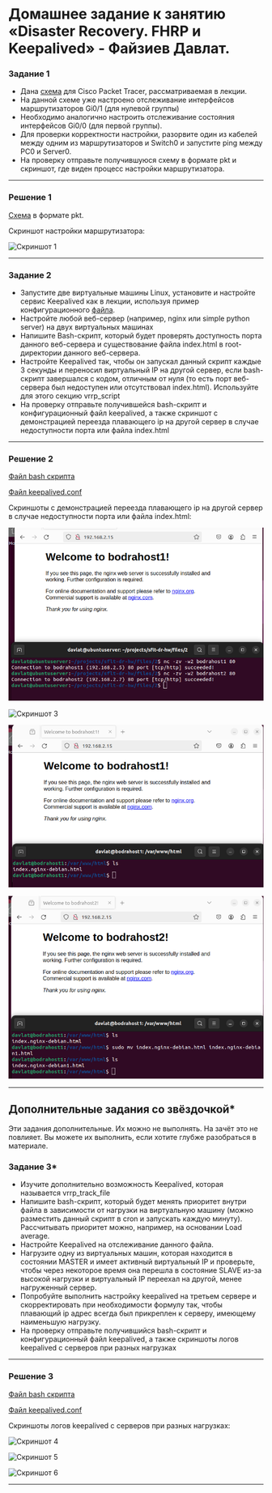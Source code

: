 # Домашнее задание к занятию «Disaster Recovery. FHRP и Keepalived» - Файзиев Давлат.

### Задание 1
- Дана [схема](https://github.com/netology-code/sflt-homeworks/tree/main/1/hsrp_advanced.pkt) для Cisco Packet Tracer, рассматриваемая в лекции.
- На данной схеме уже настроено отслеживание интерфейсов маршрутизаторов Gi0/1 (для нулевой группы)
- Необходимо аналогично настроить отслеживание состояния интерфейсов Gi0/0 (для первой группы).
- Для проверки корректности настройки, разорвите один из кабелей между одним из маршрутизаторов и Switch0 и запустите ping между PC0 и Server0.
- На проверку отправьте получившуюся схему в формате pkt и скриншот, где виден процесс настройки маршрутизатора.

---
 
### Решение 1
[Cхемa](files/1/hsrp_advanced.pkt) в формате pkt.
  
Cкриншот настройки маршрутизатора:
  
![Скриншот 1](https://github.com/bodra84/sflt-dr-hw/blob/main/img/1_1.png)
 
---
 
### Задание 2
- Запустите две виртуальные машины Linux, установите и настройте сервис Keepalived как в лекции, используя пример конфигурационного [файла](https://github.com/netology-code/sflt-homeworks/blob/main/1/keepalived-simple.conf).
- Настройте любой веб-сервер (например, nginx или simple python server) на двух виртуальных машинах
- Напишите Bash-скрипт, который будет проверять доступность порта данного веб-сервера и существование файла index.html в root-директории данного веб-сервера.
- Настройте Keepalived так, чтобы он запускал данный скрипт каждые 3 секунды и переносил виртуальный IP на другой сервер, если bash-скрипт завершался с кодом, отличным от нуля (то есть порт веб-сервера был недоступен или отсутствовал index.html). Используйте для этого секцию vrrp_script
- На проверку отправьте получившейся bash-скрипт и конфигурационный файл keepalived, а также скриншот с демонстрацией переезда плавающего ip на другой сервер в случае недоступности порта или файла index.html

---

### Решение 2
[Файл bash скрипта](files/2/port-page-check.sh)
  
[Файл keepalived.conf](files/2/keepalived.conf)
  
Скриншоты с демонстрацией переезда плавающего ip на другой сервер в случае недоступности порта или файла index.html:
  
![Скриншот 2](img/2_1.png)
  
![Скриншот 3](https://github.com/bodra84/sflt-dr-hw/blob/main/img/2_2.png)
  
![Скриншот 4](img/2_3.png)
  
![Скриншот 5](img/2_4.png)

---

## Дополнительные задания со звёздочкой*

Эти задания дополнительные. Их можно не выполнять. На зачёт это не повлияет. Вы можете их выполнить, если хотите глубже разобраться в материале.
 
### Задание 3*
- Изучите дополнительно возможность Keepalived, которая называется vrrp_track_file
- Напишите bash-скрипт, который будет менять приоритет внутри файла в зависимости от нагрузки на виртуальную машину (можно разместить данный скрипт в cron и запускать каждую минуту). Рассчитывать приоритет можно, например, на основании Load average.
- Настройте Keepalived на отслеживание данного файла.
- Нагрузите одну из виртуальных машин, которая находится в состоянии MASTER и имеет активный виртуальный IP и проверьте, чтобы через некоторое время она перешла в состояние SLAVE из-за высокой нагрузки и виртуальный IP переехал на другой, менее нагруженный сервер.
- Попробуйте выполнить настройку keepalived на третьем сервере и скорректировать при необходимости формулу так, чтобы плавающий ip адрес всегда был прикреплен к серверу, имеющему наименьшую нагрузку.
- На проверку отправьте получившийся bash-скрипт и конфигурационный файл keepalived, а также скриншоты логов keepalived с серверов при разных нагрузках

---

### Решение 3
[Файл bash скрипта](files/3/load-average-check.sh)
  
[Файл keepalived.conf](files/3/keepalived.conf)
  
Скриншоты логов keepalived с серверов при разных нагрузках:
  
![Скриншот 4](https://github.com/bodra84/sflt-dr-hw/blob/main/img/3_1.png)
  
![Скриншот 5](https://github.com/bodra84/sflt-dr-hw/blob/main/img/3_2.png)
  
![Скриншот 6](https://github.com/bodra84/sflt-dr-hw/blob/main/img/3_3.png)

---

